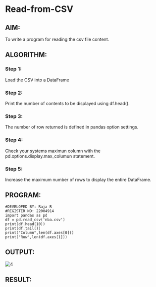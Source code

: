 # Read-from-CSV

## AIM:
To write a program for reading the csv file content.
## ALGORITHM:
### Step 1:
Load the CSV into a DataFrame
### Step 2:
Print the number of contents to be displayed using df.head().
### Step 3:
The number of row returned is defined in pandas option settings.
### Step 4:
Check your systems maximun column with the pd.options.display.max_columun statement.
### Step 5:
Increase the maximum number of rows to display the entire DataFrame.

## PROGRAM:
````
#DEVELOPED BY: Raja R
#REGISTER NO: 22004914
import pandas as pd
df = pd.read_csv('nba.csv')
print(df.head(10))
print(df.tail())
print("Column",len(df.axes[0]))
print("Row",len(df.axes[1]))
````

## OUTPUT:
![4](https://user-images.githubusercontent.com/120719634/215016242-1d9dcfb9-3eaa-4d2d-bf23-56d34cfcd021.png)

## RESULT:

